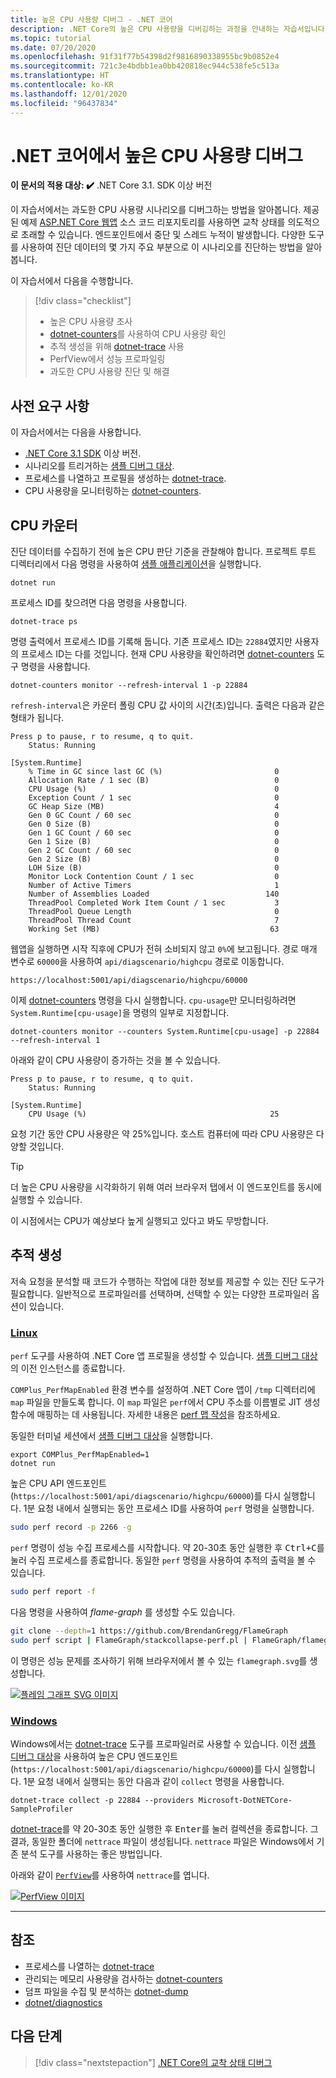 ```yaml
---
title: 높은 CPU 사용량 디버그 - .NET 코어
description: .NET Core의 높은 CPU 사용량을 디버깅하는 과정을 안내하는 자습서입니다.
ms.topic: tutorial
ms.date: 07/20/2020
ms.openlocfilehash: 91f31f77b54398d2f9816890338955bc9b0852e4
ms.sourcegitcommit: 721c3e4bdbb1ea0bb420818ec944c538fe5c513a
ms.translationtype: HT
ms.contentlocale: ko-KR
ms.lasthandoff: 12/01/2020
ms.locfileid: "96437834"
---
```

# <a name="debug-high-cpu-usage-in-net-core"></a>.NET 코어에서 높은 CPU 사용량 디버그

**이 문서의 적용 대상: ✔️** .NET Core 3.1. SDK 이상 버전

이 자습서에서는 과도한 CPU 사용량 시나리오를 디버그하는 방법을 알아봅니다. 제공된 예제 [ASP.NET Core 웹앱](/samples/dotnet/samples/diagnostic-scenarios) 소스 코드 리포지토리를 사용하면 교착 상태를 의도적으로 초래할 수 있습니다. 엔드포인트에서 중단 및 스레드 누적이 발생합니다. 다양한 도구를 사용하여 진단 데이터의 몇 가지 주요 부분으로 이 시나리오를 진단하는 방법을 알아봅니다.

이 자습서에서 다음을 수행합니다.

> [!div class="checklist"]
>
> - 높은 CPU 사용량 조사
> - [dotnet-counters](dotnet-counters.md)를 사용하여 CPU 사용량 확인
> - 추적 생성을 위해 [dotnet-trace](dotnet-trace.md) 사용
> - PerfView에서 성능 프로파일링
> - 과도한 CPU 사용량 진단 및 해결

## <a name="prerequisites"></a>사전 요구 사항

이 자습서에서는 다음을 사용합니다.

- [.NET Core 3.1 SDK](https://dotnet.microsoft.com/download/dotnet-core) 이상 버전.
- 시나리오를 트리거하는 [샘플 디버그 대상](/samples/dotnet/samples/diagnostic-scenarios).
- 프로세스를 나열하고 프로필을 생성하는 [dotnet-trace](dotnet-trace.md).
- CPU 사용량을 모니터링하는 [dotnet-counters](dotnet-counters.md).

## <a name="cpu-counters"></a>CPU 카운터

진단 데이터를 수집하기 전에 높은 CPU 판단 기준을 관찰해야 합니다. 프로젝트 루트 디렉터리에서 다음 명령을 사용하여 [샘플 애플리케이션](/samples/dotnet/samples/diagnostic-scenarios)을 실행합니다.

```dotnetcli
dotnet run
```

프로세스 ID를 찾으려면 다음 명령을 사용합니다.

```dotnetcli
dotnet-trace ps
```

명령 출력에서 프로세스 ID를 기록해 둡니다. 기존 프로세스 ID는 `22884`였지만 사용자의 프로세스 ID는 다를 것입니다. 현재 CPU 사용량을 확인하려면 [dotnet-counters](dotnet-counters.md) 도구 명령을 사용합니다.

```dotnetcli
dotnet-counters monitor --refresh-interval 1 -p 22884
```

`refresh-interval`은 카운터 폴링 CPU 값 사이의 시간(초)입니다. 출력은 다음과 같은 형태가 됩니다.

```console
Press p to pause, r to resume, q to quit.
    Status: Running

[System.Runtime]
    % Time in GC since last GC (%)                         0
    Allocation Rate / 1 sec (B)                            0
    CPU Usage (%)                                          0
    Exception Count / 1 sec                                0
    GC Heap Size (MB)                                      4
    Gen 0 GC Count / 60 sec                                0
    Gen 0 Size (B)                                         0
    Gen 1 GC Count / 60 sec                                0
    Gen 1 Size (B)                                         0
    Gen 2 GC Count / 60 sec                                0
    Gen 2 Size (B)                                         0
    LOH Size (B)                                           0
    Monitor Lock Contention Count / 1 sec                  0
    Number of Active Timers                                1
    Number of Assemblies Loaded                          140
    ThreadPool Completed Work Item Count / 1 sec           3
    ThreadPool Queue Length                                0
    ThreadPool Thread Count                                7
    Working Set (MB)                                      63
```

웹앱을 실행하면 시작 직후에 CPU가 전혀 소비되지 않고 `0%`에 보고됩니다. 경로 매개 변수로 `60000`을 사용하여 `api/diagscenario/highcpu` 경로로 이동합니다.

`https://localhost:5001/api/diagscenario/highcpu/60000`

이제 [dotnet-counters](dotnet-counters.md) 명령을 다시 실행합니다. `cpu-usage`만 모니터링하려면 `System.Runtime[cpu-usage]`을 명령의 일부로 지정합니다.

```dotnetcli
dotnet-counters monitor --counters System.Runtime[cpu-usage] -p 22884 --refresh-interval 1
```

아래와 같이 CPU 사용량이 증가하는 것을 볼 수 있습니다.

```console
Press p to pause, r to resume, q to quit.
    Status: Running

[System.Runtime]
    CPU Usage (%)                                         25
```

요청 기간 동안 CPU 사용량은 약 25%입니다. 호스트 컴퓨터에 따라 CPU 사용량은 다양할 것입니다.

> [!TIP]
> 더 높은 CPU 사용량을 시각화하기 위해 여러 브라우저 탭에서 이 엔드포인트를 동시에 실행할 수 있습니다.

이 시점에서는 CPU가 예상보다 높게 실행되고 있다고 봐도 무방합니다.

## <a name="trace-generation"></a>추적 생성

저속 요청을 분석할 때 코드가 수행하는 작업에 대한 정보를 제공할 수 있는 진단 도구가 필요합니다. 일반적으로 프로파일러를 선택하며, 선택할 수 있는 다양한 프로파일러 옵션이 있습니다.

### <a name="linux"></a>[Linux](#tab/linux)

`perf` 도구를 사용하여 .NET Core 앱 프로필을 생성할 수 있습니다. [샘플 디버그 대상](/samples/dotnet/samples/diagnostic-scenarios)의 이전 인스턴스를 종료합니다.

`COMPlus_PerfMapEnabled` 환경 변수를 설정하여 .NET Core 앱이 `/tmp` 디렉터리에 `map` 파일을 만들도록 합니다. 이 `map` 파일은 `perf`에서 CPU 주소를 이름별로 JIT 생성 함수에 매핑하는 데 사용됩니다. 자세한 내용은 [perf 맵 작성](../run-time-config/debugging-profiling.md#write-perf-map)을 참조하세요.

동일한 터미널 세션에서 [샘플 디버그 대상](/samples/dotnet/samples/diagnostic-scenarios)을 실행합니다.

```dotnetcli
export COMPlus_PerfMapEnabled=1
dotnet run
```

높은 CPU API 엔드포인트(`https://localhost:5001/api/diagscenario/highcpu/60000`)를 다시 실행합니다. 1분 요청 내에서 실행되는 동안 프로세스 ID를 사용하여 `perf` 명령을 실행합니다.

```bash
sudo perf record -p 2266 -g
```

`perf` 명령이 성능 수집 프로세스를 시작합니다. 약 20-30초 동안 실행한 후 <kbd>Ctrl+C</kbd>를 눌러 수집 프로세스를 종료합니다. 동일한 `perf` 명령을 사용하여 추적의 출력을 볼 수 있습니다.

```bash
sudo perf report -f
```

다음 명령을 사용하여 _flame-graph_ 를 생성할 수도 있습니다.

```bash
git clone --depth=1 https://github.com/BrendanGregg/FlameGraph
sudo perf script | FlameGraph/stackcollapse-perf.pl | FlameGraph/flamegraph.pl > flamegraph.svg
```

이 명령은 성능 문제를 조사하기 위해 브라우저에서 볼 수 있는 `flamegraph.svg`를 생성합니다.

[![플레임 그래프 SVG 이미지](media/flamegraph.jpg)](media/flamegraph.jpg#lightbox)

### <a name="windows"></a>[Windows](#tab/windows)

Windows에서는 [dotnet-trace](dotnet-trace.md) 도구를 프로파일러로 사용할 수 있습니다. 이전 [샘플 디버그 대상](/samples/dotnet/samples/diagnostic-scenarios)을 사용하여 높은 CPU 엔드포인트(`https://localhost:5001/api/diagscenario/highcpu/60000`)를 다시 실행합니다. 1분 요청 내에서 실행되는 동안 다음과 같이 `collect` 명령을 사용합니다.

```dotnetcli
dotnet-trace collect -p 22884 --providers Microsoft-DotNETCore-SampleProfiler
```

[dotnet-trace](dotnet-trace.md)를 약 20-30초 동안 실행한 후 <kbd>Enter</kbd>를 눌러 컬렉션을 종료합니다. 그 결과, 동일한 폴더에 `nettrace` 파일이 생성됩니다. `nettrace` 파일은 Windows에서 기존 분석 도구를 사용하는 좋은 방법입니다.

아래와 같이 [`PerfView`](https://github.com/microsoft/perfview/blob/master/documentation/Downloading.md)를 사용하여 `nettrace`를 엽니다.

[![PerfView 이미지](media/perfview.jpg)](media/perfview.jpg#lightbox)

---

## <a name="see-also"></a>참조

- 프로세스를 나열하는 [dotnet-trace](dotnet-trace.md)
- 관리되는 메모리 사용량을 검사하는 [dotnet-counters](dotnet-counters.md)
- 덤프 파일을 수집 및 분석하는 [dotnet-dump](dotnet-dump.md)
- [dotnet/diagnostics](https://github.com/dotnet/diagnostics/tree/master/documentation/tutorial)

## <a name="next-steps"></a>다음 단계

> [!div class="nextstepaction"]
> [.NET Core의 교착 상태 디버그](debug-deadlock.md)
